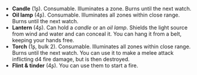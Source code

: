 * **Candle** (1ʂ).
  Consumable.
  Illuminates a zone. Burns until the next watch.
* **Oil lamp** (4ʂ).
  Consumable.
  Illuminates all zones within close range. Burns until the next watch.
* **Lantern** (4ʂ).
  Can hold a *candle* or an *oil lamp*. Shields the light source from wind and water and can conceal it. You can hang it from a belt, keeping your hands free.
* **Torch** (1ʂ, bulk 2).
  Consumable.
  Illuminates all zones within close range. Burns until the next watch. You can use it to make a melee attack inflicting d4 fire damage, but is then destroyed.
* **Flint & tinder** (4ʂ).
  You can use them to start a fire.
